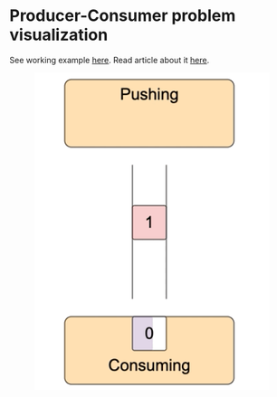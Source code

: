 # Producer-Consumer problem visualization

See working example <a href="https://iximiuz.com/node-writable-streams/visual/?utm_medium=github&utm_source=gh-producer-consumer-vis">here</a>. Read article about it <a href="https://iximiuz.com/en/posts/nodejs-writable-streams-distilled/?utm_medium=github&utm_source=gh-producer-consumer-vis">here</a>.

<p align="center"><img src="images/prod-cons.gif"></p>


